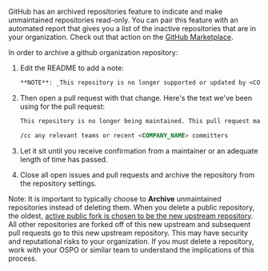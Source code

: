 GitHub has an archived repositories feature to indicate and make unmaintained repositories read-only. You can pair this feature with an automated report that gives you a list of the inactive repositories that are in your organization. Check out that action on the [GitHub Marketplace](https://github.com/marketplace/actions/stale-repos).

In order to archive a github organization repository:

1. Edit the README to add a note:

   ```md
   **NOTE**: _This repository is no longer supported or updated by <COMPANY_NAME>. If you wish to continue to develop this code yourself, we recommend you fork it._</code>
   ```

2. Then open a pull request with that change. Here's the text we've been using for the pull request:

   ```md
   This repository is no longer being maintained. This pull request makes it explicit in the `README.md`. Let me know if you have any reservations, otherwise I'm going to archive this repository.

   /cc any relevant teams or recent <COMPANY_NAME> committers
   ```

3. Let it sit until you receive confirmation from a maintainer or an adequate length of time has passed.

4. Close all open issues and pull requests and archive the repository from the repository settings.

Note: It is important to typically choose to **Archive** unmaintained repositories instead of deleting them. When you delete a public repository, the oldest, [active public fork is chosen to be the new upstream repository](https://docs.github.com/en/pull-requests/collaborating-with-pull-requests/working-with-forks/what-happens-to-forks-when-a-repository-is-deleted-or-changes-visibility). All other repositories are forked off of this new upstream and subsequent pull requests go to this new upstream repository. This may have security and reputational risks to your organization. If you must delete a repository, work with your OSPO or similar team to understand the implications of this process.
